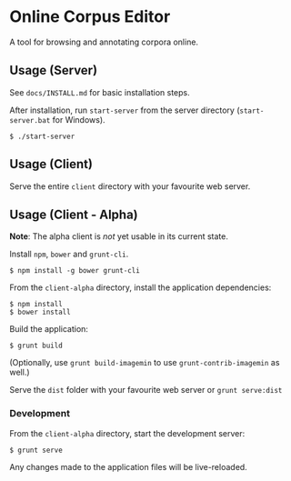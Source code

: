 # Online Corpus Editor

A tool for browsing and annotating corpora online.

## Usage (Server)

See `docs/INSTALL.md` for basic installation steps.

After installation, run `start-server` from the server directory (`start-server.bat` for Windows).

    $ ./start-server

## Usage (Client)

Serve the entire `client` directory with your favourite web server.

## Usage (Client - Alpha)

**Note**: The alpha client is *not* yet usable in its current state.

Install `npm`, `bower` and `grunt-cli`.

    $ npm install -g bower grunt-cli

From the `client-alpha` directory, install the application dependencies:

    $ npm install
    $ bower install

Build the application:

    $ grunt build

(Optionally, use `grunt build-imagemin` to use `grunt-contrib-imagemin` as well.)

Serve the `dist` folder with your favourite web server or `grunt serve:dist`

### Development

From the `client-alpha` directory, start the development server:

    $ grunt serve

Any changes made to the application files will be live-reloaded.
